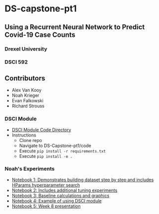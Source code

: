 # DS-capstone-pt1
## Using a Recurrent Neural Network to Predict Covid-19 Case Counts
### Drexel University
### DSCI 592

## Contributors

- Alex Van Kooy
- Noah Krieger
- Evan Falkowski
- Richard Strouss

### DSCI Module
- [DSCI Module Code Directory](./code)
- Instructions
  - Clone repo
  - Navigate to DS-Capstone-pt1/code
  - Execute `pip install -r requirements.txt` 
  - Execute `pip install -e .`


### Noah's Experiments

- [Notebook 1: Demonstrates building dataset step by step and includes HParams hyperparameter search](./experiments/noah/discovery.ipynb)
- [Notebook 2: Includes additional tuning experiments](./experiments/noah/discovery-2.ipynb)
- [Notebook 3: Baseline calculations and graphics](./experiments/noah/baseline.ipynb)
- [Notebook 4: Example of using DSCI module](./experiments/noah/discover-mod.ipynb)
- [Notebook 5: Week 8 presentation](./experiments/noah/presentation.ipynb)



